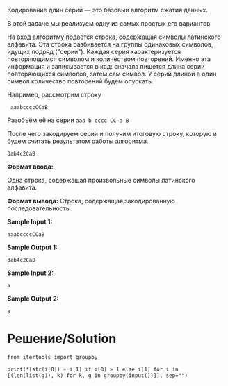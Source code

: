 Кодирование длин серий — это базовый алгоритм сжатия данных.

В этой задаче мы реализуем одну из самых простых его вариантов.

На вход алгоритму подаётся строка, содержащая символы латинского алфавита. Эта строка разбивается на группы одинаковых символов, идущих подряд ("серии"). Каждая серия характеризуется повторяющимся символом и количеством повторений. Именно эта информация и записывается в код: сначала пишется длина серии повторяющихся символов, затем сам символ. У серий длиной в один символ количество повторений будем опускать.

Например, рассмотрим строку

` aaabccccCCaB`

Разобъём её на серии
`aaa b cccc CC a B`

После чего закодируем серии и получим итоговую строку, которую и будем считать результатом работы алгоритма.

`3ab4c2CaB`

**Формат ввода:**

Одна строка, содержащая произвольные символы латинского алфавита.

**Формат вывода:**
Строка, содержащая закодированную последовательность.

**Sample Input 1:**

`aaabccccCCaB`

**Sample Output 1:**

`3ab4c2CaB`

**Sample Input 2:**

`a`

**Sample Output 2:**

`a`

# Решение/Solution

```
from itertools import groupby

print(*[str(i[0]) + i[1] if i[0] > 1 else i[1] for i in [(len(list(g)), k) for k, g in groupby(input())]], sep="")
```